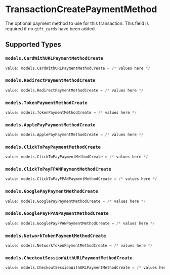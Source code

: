 # TransactionCreatePaymentMethod

The optional payment method to use for this transaction. This field is required if no `gift_cards` have been added.


## Supported Types

### `models.CardWithURLPaymentMethodCreate`

```python
value: models.CardWithURLPaymentMethodCreate = /* values here */
```

### `models.RedirectPaymentMethodCreate`

```python
value: models.RedirectPaymentMethodCreate = /* values here */
```

### `models.TokenPaymentMethodCreate`

```python
value: models.TokenPaymentMethodCreate = /* values here */
```

### `models.ApplePayPaymentMethodCreate`

```python
value: models.ApplePayPaymentMethodCreate = /* values here */
```

### `models.ClickToPayPaymentMethodCreate`

```python
value: models.ClickToPayPaymentMethodCreate = /* values here */
```

### `models.ClickToPayFPANPaymentMethodCreate`

```python
value: models.ClickToPayFPANPaymentMethodCreate = /* values here */
```

### `models.GooglePayPaymentMethodCreate`

```python
value: models.GooglePayPaymentMethodCreate = /* values here */
```

### `models.GooglePayFPANPaymentMethodCreate`

```python
value: models.GooglePayFPANPaymentMethodCreate = /* values here */
```

### `models.NetworkTokenPaymentMethodCreate`

```python
value: models.NetworkTokenPaymentMethodCreate = /* values here */
```

### `models.CheckoutSessionWithURLPaymentMethodCreate`

```python
value: models.CheckoutSessionWithURLPaymentMethodCreate = /* values here */
```

